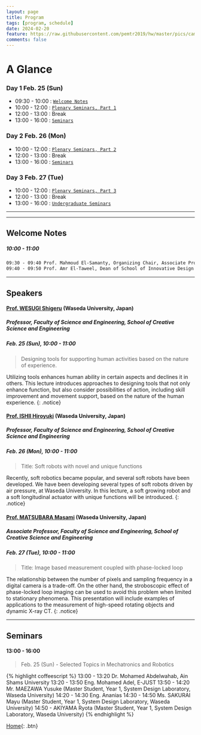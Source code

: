 ```yaml
---
layout: page
title: Program
tags: [program, schedule]
date: 2024-02-20
feature: https://raw.githubusercontent.com/pemtr2019/hw/master/pics/campushq2.jpg
comments: false
---
```



# A Glance

### Day 1 Feb. 25 (Sun)

* 09:30 - 10:00 : [`Welcome Notes`](#welcome-notes)
* 10:00 - 12:00 : [`Plenary Seminars, Part 1`](#prof-wesugi-shigeru-waseda-university-japan)
* 12:00 - 13:00 : Break
* 13:00 - 16:00 : [`Seminars`](#prof-miyashita-tomoyuki-waseda-university-japan)

### Day 2 Feb. 26 (Mon)

* 10:00 - 12:00 : [`Plenary Seminars, Part 2`](#prof-ishii-hiroyuki-waseda-university-japan)
* 12:00 - 13:00 : Break
* 13:00 - 16:00 : [`Seminars`](#tutorials)

### Day 3 Feb. 27 (Tue)

* 10:00 - 12:00 : [`Plenary Seminars, Part 3`](#prof-matsubara-masami-waseda-university-japan)
* 12:00 - 13:00 : Break
* 13:00 - 16:00 : [`Undergraduate Seminars`](#laboratory-sessions)

---
---

## Welcome Notes
##### 10:00 - 11:00

~~~ html
09:30 - 09:40 Prof. Mahmoud El-Samanty, Organizing Chair, Associate Professor at The Department of Mechatronics and Robotics, E-JUST
09:40 - 09:50 Prof. Amr El-Taweel, Dean of School of Innovative Design Engineering, E-JUST
~~~

---


## Speakers


#### [Prof. WESUGI Shigeru](https://www.wesugi.mech.waseda.ac.jp) (Waseda University, Japan)
##### Professor, Faculty of Science and Engineering, School of Creative Science and Engineering
##### Feb. 25 (Sun), 10:00 - 11:00

> Designing tools for supporting human activities based on the nature of experience.

Utilizing tools enhances human ability in certain aspects and declines it in others. This lecture introduces approaches to designing tools that not only enhance function, but also consider possibilities of action, including skill improvement and movement support, based on the nature of the human experience.
{: .notice}
 


#### [Prof. ISHII Hiroyuki](http://www.ishii.mmech.waseda.ac.jp/) (Waseda University, Japan)
##### Professor, Faculty of Science and Engineering, School of Creative Science and Engineering
##### Feb. 26 (Mon), 10:00 - 11:00

> Title: Soft robots with novel and unique functions

Recently, soft robotics became popular, and several soft robots have been developed. We have been developing several types of soft robots driven by air pressure, at Waseda University. In this lecture, a soft growing robot and a soft longitudinal actuator with unique functions will be introduced.
{: .notice}



#### [Prof. MATSUBARA Masami]() (Waseda University, Japan)
##### Associate Professor, Faculty of Science and Engineering, School of Creative Science and Engineering
##### Feb. 27 (Tue), 10:00 - 11:00

> Title: Image based measurement coupled with phase-locked loop

The relationship between the number of pixels and sampling frequency in a digital camera is a trade-off. On the other hand, the stroboscopic effect of phase-locked loop imaging can be used to avoid this problem when limited to stationary phenomena. This presentation will include examples of applications to the measurement of high-speed rotating objects and dynamic X-ray CT.
{: .notice}



---


## Seminars
#### 13:00 - 16:00

> Feb. 25 (Sun) - Selected Topics in Mechatronics and Robotics

{% highlight coffeescript %}
13:00 - 13:20 Dr. Mohamed Abdelwahab, Ain Shams University
13:20 - 13:50 Eng. Mohamed Adel, E-JUST
13:50 - 14:20 Mr. MAEZAWA Yusuke (Master Student, Year 1, System Design Laboratory, Waseda University)
14:20 - 14:30 Eng. Ananias
14:30 - 14:50 Ms. SAKURAI Mayu (Master Student, Year 1, System Design Laboratory, Waseda University)
14:50 - 
AKIYAMA Ryota (Master Student, Year 1, System Design Laboratory, Waseda University)
{% endhighlight %}




[Home](https://pemtr2024.github.io){: .btn}

